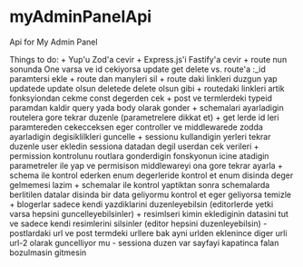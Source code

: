 # myAdminPanelApi
Api for My Admin Panel

Things to do:
    + Yup'u Zod'a cevir
    + Express.js'i Fastify'a cevir
    + route nun sonunda One varsa ve id cekiyorsa update get delete vs. route'a :_id paramtersi ekle
    + route dan manyleri sil
    + route daki linkleri duzgun yap updatede update olsun deletede delete olsun gibi
    + routedaki linkleri artik fonksyiondan cekme const degerden cek
    + post ve termlerdeki typeid paramdan kaldir query yada body olarak gonder
    + schemalari ayarladigin routelera gore tekrar duzenle (parametrelere dikkat et)
    + get lerde id leri paramtereden cekecceksen eger controller ve middlewarede zodda ayarladigin degisiklilkleri guncelle
    + sessionu kullandigin yerleri tekrar duzenle user ekledin sessiona datadan degil userdan cek verileri
    + permission kontrolunu routlara gonderdigin fonskyonun icine atadigin parametreler ile yap ve permisison middlewareyi ona gore tekrar ayarla
    + schema ile kontrol ederken enum degerleride kontrol et enum disinda deger gelmemesi lazim
    + schemalar ile kontrol yaptiktan sonra schemalarda berlitilen datalar disinda bir data geliyormu kontrol et eger geliyorsa temizle
    + blogerlar sadece kendi yazdiklarini duzenleyebilsin (editorlerde yetki varsa hepsini guncelleyebilsinler)
    + resimlseri kimin eklediginin datasini tut ve sadece kendi resimlerini silsinler (editor hepsini duzenleyebilsin)
    - postlardaki url ve post termdeki urllere bak ayni urlden eklenince diger urli url-2 olarak guncelliyor mu
    - sessiona duzen var sayfayi kapatinca falan bozulmasin gitmesin
